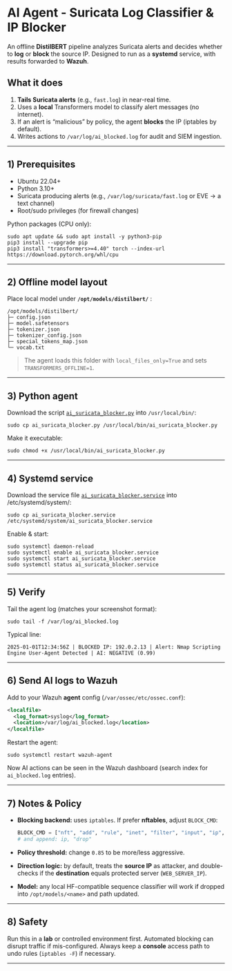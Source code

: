 # AI Agent - Suricata Log Classifier & IP Blocker

An offline **DistilBERT** pipeline analyzes Suricata alerts and decides whether to **log** or **block** the source IP.
Designed to run as a **systemd** service, with results forwarded to **Wazuh**.

## What it does

1. **Tails Suricata alerts** (e.g., `fast.log`) in near-real time.
2. Uses a **local** Transformers model to classify alert messages (no internet).
3. If an alert is “malicious” by policy, the agent **blocks** the IP (iptables by default).
4. Writes actions to `/var/log/ai_blocked.log` for audit and SIEM ingestion.

---

## 1) Prerequisites

* Ubuntu 22.04+
* Python 3.10+
* Suricata producing alerts (e.g., `/var/log/suricata/fast.log` or EVE -> a text channel)
* Root/sudo privileges (for firewall changes)

Python packages (CPU only):

```
sudo apt update && sudo apt install -y python3-pip
pip3 install --upgrade pip
pip3 install "transformers>=4.40" torch --index-url https://download.pytorch.org/whl/cpu
```

---

## 2) Offline model layout

Place local model under **`/opt/models/distilbert/`** :

```
/opt/models/distilbert/
├─ config.json
├─ model.safetensors
├─ tokenizer.json
├─ tokenizer_config.json
├─ special_tokens_map.json
└─ vocab.txt
```

> The agent loads this folder with `local_files_only=True` and sets `TRANSFORMERS_OFFLINE=1`.

---

## 3) Python agent

Download the script [`ai_suricata_blocker.py`](AI-Agent/ai_suricata_blocker.py) into `/usr/local/bin/`:
```
sudo cp ai_suricata_blocker.py /usr/local/bin/ai_suricata_blocker.py
```

Make it executable:

```
sudo chmod +x /usr/local/bin/ai_suricata_blocker.py
```

---

## 4) Systemd service

Download the service file [`ai_suricata_blocker.service`](AI-Agent/ai_suricata_blocker.service) into /etc/systemd/system/:

```
sudo cp ai_suricata_blocker.service /etc/systemd/system/ai_suricata_blocker.service
```

Enable & start:

```
sudo systemctl daemon-reload
sudo systemctl enable ai_suricata_blocker.service
sudo systemctl start ai_suricata_blocker.service
sudo systemctl status ai_suricata_blocker.service
```

---

## 5) Verify

Tail the agent log (matches your screenshot format):

```
sudo tail -f /var/log/ai_blocked.log
```

Typical line:

```
2025-01-01T12:34:56Z | BLOCKED IP: 192.0.2.13 | Alert: Nmap Scripting Engine User-Agent Detected | AI: NEGATIVE (0.99)
```

---

## 6) Send AI logs to Wazuh

Add to your Wazuh **agent** config (`/var/ossec/etc/ossec.conf`):

```xml
<localfile>
  <log_format>syslog</log_format>
  <location>/var/log/ai_blocked.log</location>
</localfile>
```

Restart the agent:

```
sudo systemctl restart wazuh-agent
```

Now AI actions can be seen in the Wazuh dashboard (search index for `ai_blocked.log` entries).

---

## 7) Notes & Policy

* **Blocking backend:** uses `iptables`. If prefer **nftables**, adjust `BLOCK_CMD`:

  ```python
  BLOCK_CMD = ["nft", "add", "rule", "inet", "filter", "input", "ip", "saddr"]
  # and append: ip, "drop"
  ```
* **Policy threshold:** change `0.85` to be more/less aggressive.
* **Direction logic:** by default, treats the **source IP** as attacker, and double-checks if the **destination** equals protected server (`WEB_SERVER_IP`).
* **Model:** any local HF-compatible sequence classifier will work if dropped into `/opt/models/<name>` and path updated.

---


## 8) Safety

Run this in a **lab** or controlled environment first. Automated blocking can disrupt traffic if mis-configured. Always keep a **console** access path to undo rules (`iptables -F`) if necessary.

---
